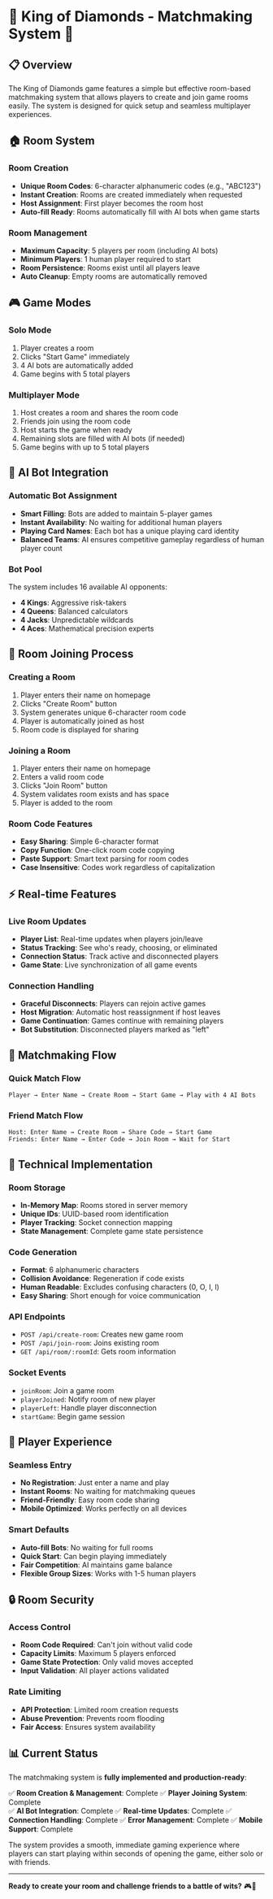 # 🎯 King of Diamonds - Matchmaking System 💎

## 📋 Overview

The King of Diamonds game features a simple but effective room-based matchmaking system that allows players to create and join game rooms easily. The system is designed for quick setup and seamless multiplayer experiences.

## 🏠 Room System

### Room Creation
- **Unique Room Codes**: 6-character alphanumeric codes (e.g., "ABC123")
- **Instant Creation**: Rooms are created immediately when requested
- **Host Assignment**: First player becomes the room host
- **Auto-fill Ready**: Rooms automatically fill with AI bots when game starts

### Room Management
- **Maximum Capacity**: 5 players per room (including AI bots)
- **Minimum Players**: 1 human player required to start
- **Room Persistence**: Rooms exist until all players leave
- **Auto Cleanup**: Empty rooms are automatically removed

## 🎮 Game Modes

### Solo Mode
1. Player creates a room
2. Clicks "Start Game" immediately
3. 4 AI bots are automatically added
4. Game begins with 5 total players

### Multiplayer Mode
1. Host creates a room and shares the room code
2. Friends join using the room code
3. Host starts the game when ready
4. Remaining slots are filled with AI bots (if needed)
5. Game begins with up to 5 total players

## 🤖 AI Bot Integration

### Automatic Bot Assignment
- **Smart Filling**: Bots are added to maintain 5-player games
- **Instant Availability**: No waiting for additional human players
- **Playing Card Names**: Each bot has a unique playing card identity
- **Balanced Teams**: AI ensures competitive gameplay regardless of human player count

### Bot Pool
The system includes 16 available AI opponents:
- **4 Kings**: Aggressive risk-takers
- **4 Queens**: Balanced calculators  
- **4 Jacks**: Unpredictable wildcards
- **4 Aces**: Mathematical precision experts

## 🔗 Room Joining Process

### Creating a Room
1. Player enters their name on homepage
2. Clicks "Create Room" button
3. System generates unique 6-character room code
4. Player is automatically joined as host
5. Room code is displayed for sharing

### Joining a Room
1. Player enters their name on homepage
2. Enters a valid room code
3. Clicks "Join Room" button
4. System validates room exists and has space
5. Player is added to the room

### Room Code Features
- **Easy Sharing**: Simple 6-character format
- **Copy Function**: One-click room code copying
- **Paste Support**: Smart text parsing for room codes
- **Case Insensitive**: Codes work regardless of capitalization

## ⚡ Real-time Features

### Live Room Updates
- **Player List**: Real-time updates when players join/leave
- **Status Tracking**: See who's ready, choosing, or eliminated
- **Connection Status**: Track active and disconnected players
- **Game State**: Live synchronization of all game events

### Connection Handling
- **Graceful Disconnects**: Players can rejoin active games
- **Host Migration**: Automatic host reassignment if host leaves
- **Game Continuation**: Games continue with remaining players
- **Bot Substitution**: Disconnected players marked as "left"

## 🎯 Matchmaking Flow

### Quick Match Flow
```
Player → Enter Name → Create Room → Start Game → Play with 4 AI Bots
```

### Friend Match Flow
```
Host: Enter Name → Create Room → Share Code → Start Game
Friends: Enter Name → Enter Code → Join Room → Wait for Start
```

## 🔧 Technical Implementation

### Room Storage
- **In-Memory Map**: Rooms stored in server memory
- **Unique IDs**: UUID-based room identification
- **Player Tracking**: Socket connection mapping
- **State Management**: Complete game state persistence

### Code Generation
- **Format**: 6 alphanumeric characters
- **Collision Avoidance**: Regeneration if code exists
- **Human Readable**: Excludes confusing characters (0, O, I, l)
- **Easy Sharing**: Short enough for voice communication

### API Endpoints
- `POST /api/create-room`: Creates new game room
- `POST /api/join-room`: Joins existing room
- `GET /api/room/:roomId`: Gets room information

### Socket Events
- `joinRoom`: Join a game room
- `playerJoined`: Notify room of new player
- `playerLeft`: Handle player disconnection
- `startGame`: Begin game session

## 🎪 Player Experience

### Seamless Entry
- **No Registration**: Just enter a name and play
- **Instant Rooms**: No waiting for matchmaking queues
- **Friend-Friendly**: Easy room code sharing
- **Mobile Optimized**: Works perfectly on all devices

### Smart Defaults
- **Auto-fill Bots**: No waiting for full rooms
- **Quick Start**: Can begin playing immediately
- **Fair Competition**: AI maintains game balance
- **Flexible Group Sizes**: Works with 1-5 human players

## 🔒 Room Security

### Access Control
- **Room Code Required**: Can't join without valid code
- **Capacity Limits**: Maximum 5 players enforced
- **Game State Protection**: Only valid moves accepted
- **Input Validation**: All player actions validated

### Rate Limiting
- **API Protection**: Limited room creation requests
- **Abuse Prevention**: Prevents room flooding
- **Fair Access**: Ensures system availability

## 📊 Current Status

The matchmaking system is **fully implemented and production-ready**:

✅ **Room Creation & Management**: Complete
✅ **Player Joining System**: Complete  
✅ **AI Bot Integration**: Complete
✅ **Real-time Updates**: Complete
✅ **Connection Handling**: Complete
✅ **Error Management**: Complete
✅ **Mobile Support**: Complete

The system provides a smooth, immediate gaming experience where players can start playing within seconds of opening the game, either solo or with friends.

---

**Ready to create your room and challenge friends to a battle of wits?** 🎮💎
